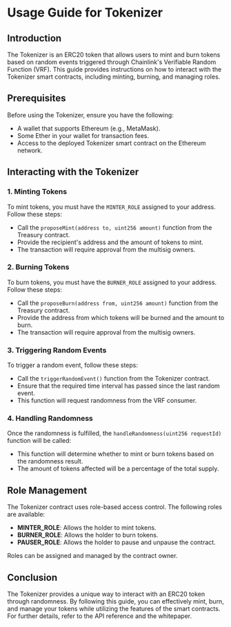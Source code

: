 # Usage Guide for Tokenizer

## Introduction
The Tokenizer is an ERC20 token that allows users to mint and burn tokens based on random events triggered through Chainlink's Verifiable Random Function (VRF). This guide provides instructions on how to interact with the Tokenizer smart contracts, including minting, burning, and managing roles.

## Prerequisites
Before using the Tokenizer, ensure you have the following:
- A wallet that supports Ethereum (e.g., MetaMask).
- Some Ether in your wallet for transaction fees.
- Access to the deployed Tokenizer smart contract on the Ethereum network.

## Interacting with the Tokenizer

### 1. Minting Tokens
To mint tokens, you must have the `MINTER_ROLE` assigned to your address. Follow these steps:

- Call the `proposeMint(address to, uint256 amount)` function from the Treasury contract.
- Provide the recipient's address and the amount of tokens to mint.
- The transaction will require approval from the multisig owners.

### 2. Burning Tokens
To burn tokens, you must have the `BURNER_ROLE` assigned to your address. Follow these steps:

- Call the `proposeBurn(address from, uint256 amount)` function from the Treasury contract.
- Provide the address from which tokens will be burned and the amount to burn.
- The transaction will require approval from the multisig owners.

### 3. Triggering Random Events
To trigger a random event, follow these steps:

- Call the `triggerRandomEvent()` function from the Tokenizer contract.
- Ensure that the required time interval has passed since the last random event.
- This function will request randomness from the VRF consumer.

### 4. Handling Randomness
Once the randomness is fulfilled, the `handleRandomness(uint256 requestId)` function will be called:

- This function will determine whether to mint or burn tokens based on the randomness result.
- The amount of tokens affected will be a percentage of the total supply.

## Role Management
The Tokenizer contract uses role-based access control. The following roles are available:

- **MINTER_ROLE**: Allows the holder to mint tokens.
- **BURNER_ROLE**: Allows the holder to burn tokens.
- **PAUSER_ROLE**: Allows the holder to pause and unpause the contract.

Roles can be assigned and managed by the contract owner.

## Conclusion
The Tokenizer provides a unique way to interact with an ERC20 token through randomness. By following this guide, you can effectively mint, burn, and manage your tokens while utilizing the features of the smart contracts. For further details, refer to the API reference and the whitepaper.